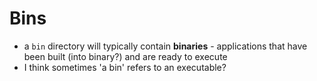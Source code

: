 # Bins

* a `bin` directory will typically contain **binaries** - applications that have been built (into binary?) and are ready to execute
* I think sometimes 'a bin' refers to an executable?
